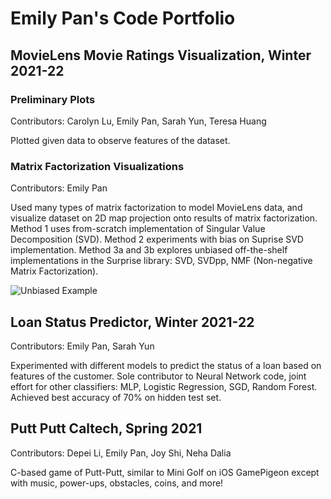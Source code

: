 # Emily Pan's Code Portfolio


## MovieLens Movie Ratings Visualization, Winter 2021-22

### Preliminary Plots

Contributors: Carolyn Lu, Emily Pan, Sarah Yun, Teresa Huang 

Plotted given data to observe features of the dataset. 

### Matrix Factorization Visualizations

Contributors: Emily Pan

Used many types of matrix factorization to model MovieLens data, and visualize dataset on 2D map projection onto results of matrix factorization. Method 1  uses from-scratch implementation of Singular Value Decomposition (SVD). Method 2 experiments with bias on Suprise SVD implementation. Method 3a and 3b explores unbiased off-the-shelf implementations in the Surprise library: SVD, SVDpp, NMF (Non-negative Matrix Factorization). 

![Unbiased Example](https://github.com/pan-emily/portfolio/blob/movielens-visualizations/movie_example_unbiased?raw=true)


## Loan Status Predictor, Winter 2021-22

Contributors: Emily Pan, Sarah Yun

Experimented with different models to predict the status of a loan based on features of the customer. Sole contributor to Neural Network code, joint effort for other classifiers: MLP, Logistic Regression, SGD, Random Forest. Achieved best accuracy of 70% on hidden test set. 


## Putt Putt Caltech, Spring 2021

Contributors: Depei Li, Emily Pan, Joy Shi, Neha Dalia

C-based game of Putt-Putt, similar to Mini Golf on iOS GamePigeon except with music, power-ups, obstacles, coins, and more!
